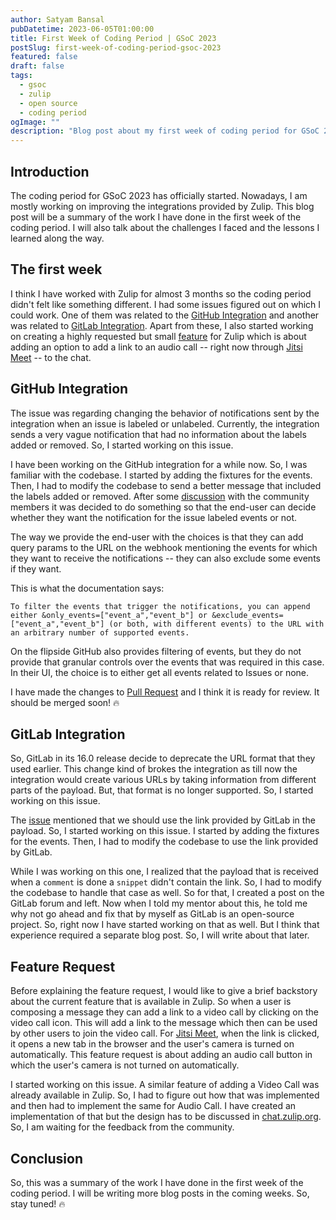 ```yaml
---
author: Satyam Bansal
pubDatetime: 2023-06-05T01:00:00
title: First Week of Coding Period | GSoC 2023
postSlug: first-week-of-coding-period-gsoc-2023
featured: false
draft: false
tags:
  - gsoc
  - zulip
  - open source
  - coding period
ogImage: ""
description: "Blog post about my first week of coding period for GSoC 2023."
---
```


<!-- ## Table of contents -->

## Introduction

The coding period for GSoC 2023 has officially started. Nowadays, I am
mostly working on improving the integrations provided by Zulip. This
blog post will be a summary of the work I have done in the first week
of the coding period. I will also talk about the challenges I faced
and the lessons I learned along the way.

## The first week

I think I have worked with Zulip for almost 3 months so the coding
period didn't felt like something different. I had some issues figured
out on which I could work. One of them was related to the [GitHub
Integration](https://zulip.com/integrations/doc/github) and another
was related to [GitLab
Integration](https://zulip.com/integrations/doc/gitlab). Apart from
these, I also started working on creating a highly requested but small
[feature](https://github.com/zulip/zulip/issues/12207) for Zulip which
is about adding an option to add a link to an audio call -- right now
through [Jitsi Meet](https://meet.jit.si/) -- to the chat.

## GitHub Integration

The issue was regarding changing the behavior of notifications sent by
the integration when an issue is labeled or unlabeled. Currently, the
integration sends a very vague notification that had no information
about the labels added or removed. So, I started working on this
issue.

I have been working on the GitHub integration for a while now. So, I
was familiar with the codebase. I started by adding the fixtures for
the events. Then, I had to modify the codebase to send a better
message that included the labels added or removed. After some
[discussion](https://chat.zulip.org/#narrow/stream/127-integrations/topic/.2325789/near/1583383)
with the community members it was decided to do something so that the
end-user can decide whether they want the notification for the issue
labeled events or not.

The way we provide the end-user with the choices is that they can add
query params to the URL on the webhook mentioning the events for which
they want to receive the notifications -- they can also exclude some
events if they want.

This is what the documentation says:

```
To filter the events that trigger the notifications, you can append either &only_events=["event_a","event_b"] or &exclude_events=["event_a","event_b"] (or both, with different events) to the URL with an arbitrary number of supported events.
```

On the flipside GitHub also provides filtering of events, but they do
not provide that granular controls over the events that was required
in this case. In their UI, the choice is to either get all events
related to Issues or none.

I have made the changes to [Pull
Request](https://github.com/zulip/zulip/pull/25831) and I think it is
ready for review. It should be merged soon! 🔥

## GitLab Integration

So, GitLab in its 16.0 release decide to deprecate the URL format that
they used earlier. This change kind of brokes the integration as till
now the integration would create various URLs by taking information
from different parts of the payload. But, that format is no longer
supported. So, I started working on this issue.

The [issue](https://github.com/zulip/zulip/issues/25643) mentioned
that we should use the link provided by GitLab in the payload. So, I
started working on this issue. I started by adding the fixtures for
the events. Then, I had to modify the codebase to use the link
provided by GitLab.

While I was working on this one, I realized that the payload that is
received when a `comment` is done a `snippet` didn't contain the link.
So, I had to modify the codebase to handle that case as well. So for
that, I created a post on the GitLab forum and left. Now when I told
my mentor about this, he told me why not go ahead and fix that by
myself as GitLab is an open-source project. So, right now I have
started working on that as well. But I think that experience required
a separate blog post. So, I will write about that later.

## Feature Request

Before explaining the feature request, I would like to give a brief
backstory about the current feature that is available in Zulip. So
when a user is composing a message they can add a link to a video call
by clicking on the video call icon. This will add a link to the
message which then can be used by other users to join the video call.
For [Jitsi Meet](https://meet.jit.si/), when the link is clicked, it
opens a new tab in the browser and the user's camera is turned on
automatically. This feature request is about adding an audio call
button in which the user's camera is not turned on automatically.

I started working on this issue. A similar feature of adding a Video
Call was already available in Zulip. So, I had to figure out how that
was implemented and then had to implement the same for Audio Call. I
have created an implementation of that but the design has to be
discussed in [chat.zulip.org](https://chat.zulip.org/). So, I am
waiting for the feedback from the community.

## Conclusion

So, this was a summary of the work I have done in the first week of
the coding period. I will be writing more blog posts in the coming
weeks. So, stay tuned! 🔥
